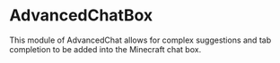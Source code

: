# AdvancedChatBox

This module of AdvancedChat allows for complex suggestions and tab completion to be added into the Minecraft chat box.